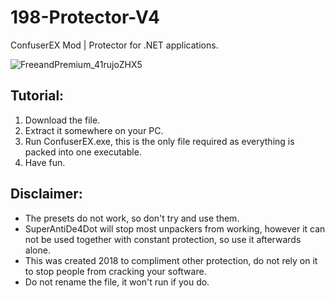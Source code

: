 # 198-Protector-V4
ConfuserEX Mod | Protector for .NET applications.


![FreeandPremium_41rujoZHX5](https://cdn.discordapp.com/attachments/661208670897438731/861589066466066432/unknown.png)


## Tutorial: 
1. Download the file.
2. Extract it somewhere on your PC.
3. Run ConfuserEX.exe, this is the only file required as everything is packed into one executable. 
4. Have fun.


## Disclaimer: 
* The presets do not work, so don't try and use them.
* SuperAntiDe4Dot will stop most unpackers from working, however it can not be used together with constant protection, so use it afterwards alone.
* This was created 2018 to compliment other protection, do not rely on it to stop people from cracking your software.
* Do not rename the file, it won't run if you do.
